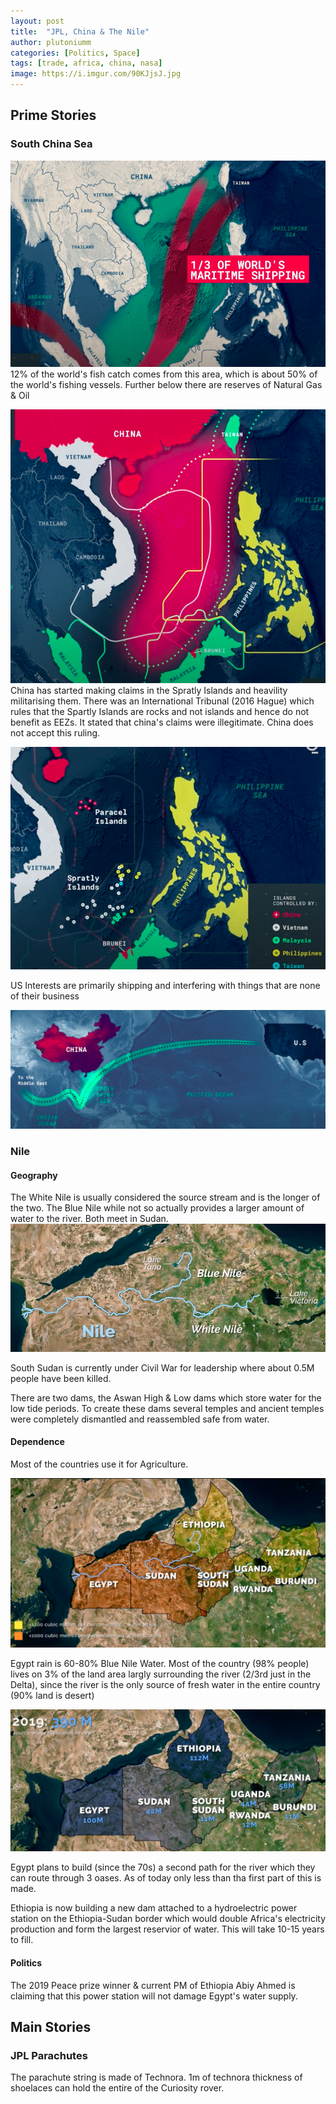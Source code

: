 ```yaml
---
layout: post
title:  "JPL, China & The Nile"
author: plutoniumm
categories: [Politics, Space]
tags: [trade, africa, china, nasa]
image: https://i.imgur.com/90KJjsJ.jpg
---
```


## Prime Stories

### South China Sea
![Trade](/assets/images/posts/2021/Mar/TIL00804.png)
12% of the world's fish catch comes from this area, which is about 50% of the world's fishing vessels. Further below there are reserves of Natural Gas & Oil

![ChineseClaim](/assets/images/posts/2021/Mar/TIL00805.png)
China has started making claims in the Spratly Islands and heavility militarising them. There was an International Tribunal (2016 Hague) which rules that the Spartly Islands are rocks and not islands and hence do not benefit as EEZs. It stated that china's claims were illegitimate. China does not accept this ruling.

![ChineseClaims](/assets/images/posts/2021/Mar/TIL00806.png)

US Interests are primarily shipping and interfering with things that are none of their business

![AmericanInterests](/assets/images/posts/2021/Mar/TIL00807.png)


### Nile

#### Geography
The White Nile is usually considered the source stream and is the longer of the two. The Blue Nile while not so actually provides a larger amount of water to the river. Both meet in Sudan.
![NileRoutes](/assets/images/posts/2021/Mar/TIL00801.png)

South Sudan is currently under Civil War for leadership where about 0.5M people have been killed.

There are two dams, the Aswan High & Low dams which store water for the low tide periods. To create these dams several temples and ancient temples were completely dismantled and reassembled safe from water.

#### Dependence
Most of the countries use it for Agriculture.

![WaterAvailability](/assets/images/posts/2021/Mar/TIL00802.png)

Egypt rain is 60-80% Blue Nile Water. Most of the country (98% people) lives on 3% of the land area largly surrounding the river (2/3rd just in the Delta), since the river is the only source of fresh water in the entire country (90% land is desert)

![Populations](/assets/images/posts/2021/Mar/TIL00803.png)

Egypt plans to build (since the 70s) a second path for the river which they can route through 3 oases. As of today only less than tha first part of this is made.

Ethiopia is now building a new dam attached to a hydroelectric power station on the Ethiopia-Sudan border which would double Africa's electricity production and form the largest reservior of water. This will take 10-15 years to fill.

#### Politics
The 2019 Peace prize winner & current PM of Ethiopia Abiy Ahmed is claiming that this power station will not damage Egypt's water supply.

## Main Stories

### JPL Parachutes
The parachute string is made of Technora. 1m of technora thickness of shoelaces can hold the entire of the Curiosity rover.